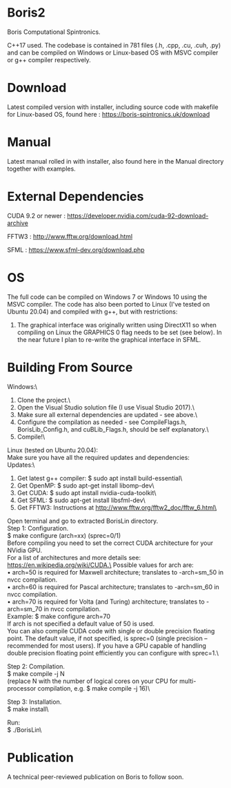 # Boris2
Boris Computational Spintronics.

C++17 used. The codebase is contained in 781 files (.h, .cpp, .cu, .cuh, .py) and can be compiled on Windows or Linux-based OS with MSVC compiler or g++ compiler respectively.

# Download
Latest compiled version with installer, including source code with makefile for Linux-based OS, found here : https://boris-spintronics.uk/download

# Manual
Latest manual rolled in with installer, also found here in the Manual directory together with examples.

# External Dependencies
CUDA 9.2 or newer : https://developer.nvidia.com/cuda-92-download-archive

FFTW3 : http://www.fftw.org/download.html

SFML : https://www.sfml-dev.org/download.php

# OS
The full code can be compiled on Windows 7 or Windows 10 using the MSVC compiler.
The code has also been ported to Linux (I've tested on Ubuntu 20.04) and compiled with g++, but with restrictions:

1) The graphical interface was originally written using DirectX11 so when compiling on Linux the GRAPHICS 0 flag needs to be set (see below). In the near future I plan to re-write the graphical interface in SFML.

# Building From Source
Windows:\
1. Clone the project.\
2. Open the Visual Studio solution file (I use Visual Studio 2017).\
3. Make sure all external dependencies are updated - see above.\
4. Configure the compilation as needed - see CompileFlags.h, BorisLib_Config.h, and cuBLib_Flags.h, should be self explanatory.\
5. Compile!\

Linux (tested on Ubuntu 20.04):\
Make sure you have all the required updates and dependencies:\
Updates:\
1.	Get latest g++ compiler: $ sudo apt install build-essential\
2.	Get OpenMP: $ sudo apt-get install libomp-dev\
3.	Get CUDA: $ sudo apt install nvidia-cuda-toolkit\
4.	Get SFML: $ sudo apt-get install libsfml-dev\
5.	Get FFTW3: Instructions at http://www.fftw.org/fftw2_doc/fftw_6.html\

Open terminal and go to extracted BorisLin directory.\
Step 1: Configuration.\
$ make configure (arch=xx) (sprec=0/1)\
Before compiling you need to set the correct CUDA architecture for your NVidia GPU. \
For a list of architectures and more details see: https://en.wikipedia.org/wiki/CUDA.\
Possible values for arch are:\
•	arch=50 is required for Maxwell architecture; translates to                              -arch=sm_50 in nvcc compilation.\
•	arch=60 is required for Pascal architecture; translates to                                 -arch=sm_60 in nvcc compilation.\
•	arch=70 is required for Volta (and Turing) architecture; translates to                 -arch=sm_70 in nvcc compilation.\
Example: $ make configure arch=70\
If arch is not specified a default value of 50 is used.\
You can also compile CUDA code with single or double precision floating point. The default value, if not specified, is sprec=0 (single precision – recommended for most users). If you have a GPU capable of handling double precision floating point efficiently you can configure with sprec=1.\

Step 2: Compilation.\
$ make compile -j N\
(replace N with the number of logical cores on your CPU for multi-processor compilation, e.g. $ make compile -j 16)\

Step 3: Installation.\
$ make install\

Run:\
$ ./BorisLin\

# Publication
A technical peer-reviewed publication on Boris to follow soon.
